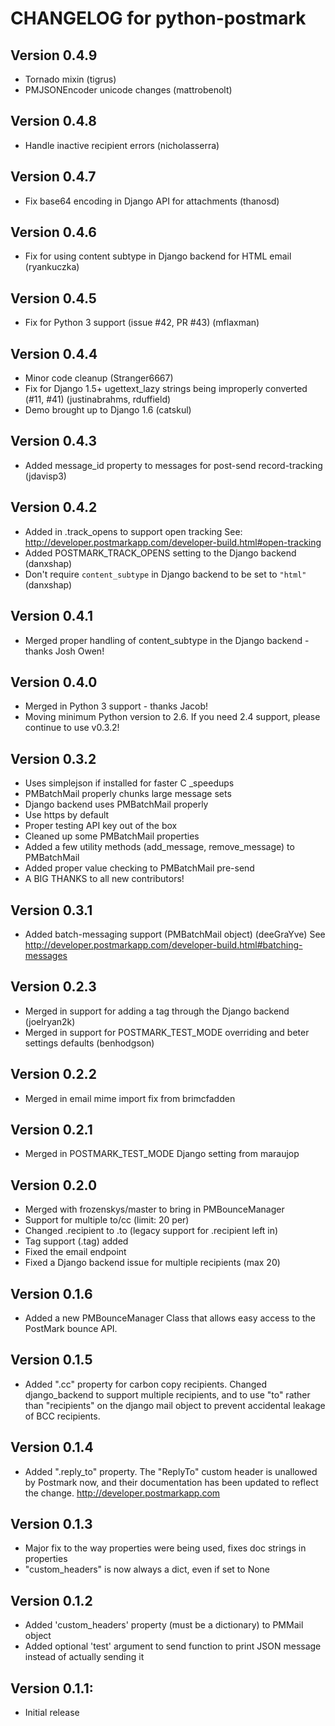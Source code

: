 CHANGELOG for python-postmark
===============================

Version 0.4.9
-------------
- Tornado mixin (tigrus)
- PMJSONEncoder unicode changes (mattrobenolt)

Version 0.4.8
-------------
- Handle inactive recipient errors (nicholasserra)

Version 0.4.7
-------------
- Fix base64 encoding in Django API for attachments (thanosd)

Version 0.4.6
-------------
- Fix for using content subtype in Django backend for HTML email (ryankuczka)

Version 0.4.5
-------------
- Fix for Python 3 support (issue #42, PR #43) (mflaxman)

Version 0.4.4
-------------
- Minor code cleanup (Stranger6667)
- Fix for Django 1.5+ ugettext_lazy strings being improperly converted (#11, #41) (justinabrahms, rduffield)
- Demo brought up to Django 1.6 (catskul)

Version 0.4.3
-------------
- Added message_id property to messages for post-send record-tracking (jdavisp3)

Version 0.4.2
-------------
- Added in .track_opens to support open tracking
  See: http://developer.postmarkapp.com/developer-build.html#open-tracking
- Added POSTMARK_TRACK_OPENS setting to the Django backend (danxshap)
- Don't require `content_subtype` in Django backend to be set to `"html"` (danxshap)

Version 0.4.1
--------------
- Merged proper handling of content_subtype in the Django backend - thanks Josh Owen!

Version 0.4.0
--------------
- Merged in Python 3 support - thanks Jacob!
- Moving minimum Python version to 2.6. If you need 2.4 support, please continue to use v0.3.2!

Version 0.3.2
--------------
- Uses simplejson if installed for faster C _speedups
- PMBatchMail properly chunks large message sets
- Django backend uses PMBatchMail properly
- Use https by default
- Proper testing API key out of the box
- Cleaned up some PMBatchMail properties
- Added a few utility methods (add_message, remove_message) to PMBatchMail
- Added proper value checking to PMBatchMail pre-send
- A BIG THANKS to all new contributors!

Version 0.3.1
--------------
- Added batch-messaging support (PMBatchMail object) (deeGraYve)
  See http://developer.postmarkapp.com/developer-build.html#batching-messages

Version 0.2.3
--------------
- Merged in support for adding a tag through the Django backend (joelryan2k)
- Merged in support for POSTMARK_TEST_MODE overriding and beter settings defaults (benhodgson)

Version 0.2.2
--------------
- Merged in email mime import fix from brimcfadden

Version 0.2.1
--------------
- Merged in POSTMARK_TEST_MODE Django setting from maraujop

Version 0.2.0
--------------
- Merged with frozenskys/master to bring in PMBounceManager
- Support for multiple to/cc (limit: 20 per)
- Changed .recipient to .to (legacy support for .recipient left in)
- Tag support (.tag) added
- Fixed the email endpoint
- Fixed a Django backend issue for multiple recipients (max 20)

Version 0.1.6
--------------
- Added a new PMBounceManager Class that allows easy access to the PostMark
  bounce API.

Version 0.1.5
--------------
- Added ".cc" property for carbon copy recipients. Changed django_backend to 
  support multiple recipients, and to use "to" rather than "recipients" on the django
  mail object to prevent accidental leakage of BCC recipients.
  
Version 0.1.4
--------------
- Added ".reply_to" property.  The "ReplyTo" custom header is unallowed by Postmark 
  now, and their documentation has been updated to reflect the change.
  http://developer.postmarkapp.com

Version 0.1.3
--------------
- Major fix to the way properties were being used, fixes doc strings in properties
- "custom_headers" is now always a dict, even if set to None

Version 0.1.2
--------------
- Added 'custom_headers' property (must be a dictionary) to PMMail object
- Added optional 'test' argument to send function to print JSON message instead of actually sending it

Version 0.1.1:
--------------
- Initial release 
